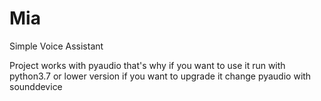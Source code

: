 # Mia
Simple Voice Assistant

Project works with pyaudio that's why if you want to use it run with python3.7 or lower version if you want to upgrade it change pyaudio with sounddevice
